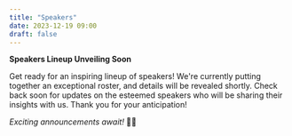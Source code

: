 ```yaml
---
title: "Speakers"
date: 2023-12-19 09:00
draft: false
---
```


**Speakers Lineup Unveiling Soon**

Get ready for an inspiring lineup of speakers! 
We're currently putting together an exceptional roster, and details will be revealed shortly. 
Check back soon for updates on the esteemed speakers who will be sharing their insights with us. Thank you for your anticipation!

*Exciting announcements await!* 🎤🌟

<!---
# Keynote speakers

### Person 1 (X University, XXX) 

<a href="talk1.pdf">**Here comes the title of Talk 1**</a>

In this talk I will ...

[1] ...

***

### Person 2 (X University, XXX) 

<a href="talk1.pdf">**Here comes the title of Talk 2**</a>

In this talk I will ...

[1] ...

***

-->

